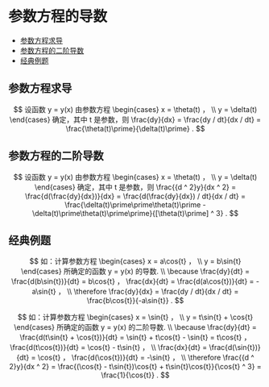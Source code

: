 # 参数方程的导数

* [参数方程求导](#参数方程求导)
* [参数方程的二阶导数](#参数方程的二阶导数)
* [经典例题](#经典例题)

## 参数方程求导

$$
设函数 y = y(x) 由参数方程
\begin{cases}
x = \theta(t) ， \\
y = \delta(t)
\end{cases}
确定，其中 t 是参数，则 \frac{dy}{dx} = \frac{dy / dt}{dx / dt} = \frac{\theta(t)\prime}{\delta(t)\prime} .
$$

## 参数方程的二阶导数

$$
设函数 y = y(x) 由参数方程
\begin{cases}
x = \theta(t) ， \\
y = \delta(t)
\end{cases}
确定，其中 t 是参数，则 \frac{{d ^ 2}y}{dx ^ 2} = \frac{d(\frac{dy}{dx})}{dx} = \frac{d(\frac{dy}{dx}) / dt}{dx / dt} = \frac{\delta(t)\prime\prime\theta(t)\prime - \delta(t)\prime\theta(t)\prime\prime}{[\theta(t)\prime] ^ 3} .
$$

## 经典例题

$$
如：计算参数方程
\begin{cases}
x = a\cos{t} ， \\
y = b\sin{t}
\end{cases}
所确定的函数 y = y(x) 的导数.
\\
\because \frac{dy}{dt} = \frac{d(b\sin{t})}{dt} = b\cos{t} ， \frac{dx}{dt} = \frac{d(a\cos{t})}{dt} = -a\sin{t} ，
\\
\therefore \frac{dy}{dx} = \frac{dy / dt}{dx / dt} = \frac{b\cos{t}}{-a\sin{t}} .
$$

$$
如：计算参数方程
\begin{cases}
x = \sin{t} ， \\
y = t\sin{t} + \cos{t}
\end{cases}
所确定的函数 y = y(x) 的二阶导数.
\\
\because \frac{dy}{dt} = \frac{d(t\sin{t} + \cos{t})}{dt} = \sin{t} + t\cos{t} - \sin{t} = t\cos{t} ， \frac{d(t\cos{t})}{dt} = \cos{t} - t\sin{t} ，
\\
\frac{dx}{dt} = \frac{d(\sin{t})}{dt} = \cos{t} ， \frac{d(\cos{t})}{dt} = -\sin{t} ，
\\
\therefore \frac{{d ^ 2}y}{dx ^ 2} = \frac{(\cos{t} - t\sin{t})\cos{t} + t\sin{t}\cos{t}}{\cos{t} ^ 3} = \frac{1}{\cos{t}} .
$$



